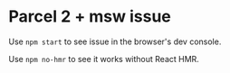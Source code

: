 # Parcel 2 + msw issue

Use `npm start` to see issue in the browser's dev console.

Use `npm no-hmr` to see it works without React HMR.
